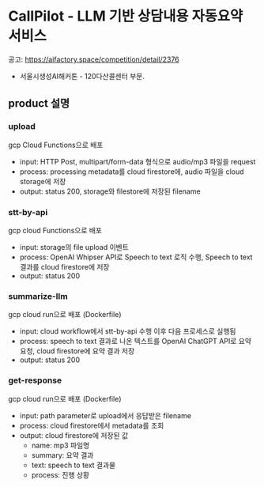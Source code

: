 # CallPilot - LLM 기반 상담내용 자동요약 서비스

공고: https://aifactory.space/competition/detail/2376
- 서울시생성AI해커톤 - 120다산콜센터 부문.


## product 설명

### upload

gcp Cloud Functions으로 배포
- input: HTTP Post, multipart/form-data 형식으로 audio/mp3 파일을 request
- process: processing metadata를 cloud firestore에, audio 파일을 cloud storage에 저장
- output: status 200, storage와 filestore에 저장된 filename

### stt-by-api

gcp cloud Functions으로 배포
- input: storage의 file upload 이벤트
- process: OpenAI Whipser API로 Speech to text 로직 수행, Speech to text 결과를 cloud firestore에 저장
- output: status 200

### summarize-llm

gcp cloud run으로 배포 (Dockerfile)
- input: cloud workflow에서 stt-by-api 수행 이후 다음 프로세스로 실행됨
- process: speech to text 결과로 나온 텍스트를 OpenAI ChatGPT API로 요약 요청, cloud firestore에 요약 결과 저장
- output: status 200

### get-response

gcp cloud run으로 배포 (Dockerfile)
- input: path parameter로 upload에서 응답받은 filename
- process: cloud firestore에서 metadata를 조회
- output: cloud firestore에 저장된 값
  - name: mp3 파일명
  - summary: 요약 결과
  - text: speech to text 결과물
  - process: 진행 상황
